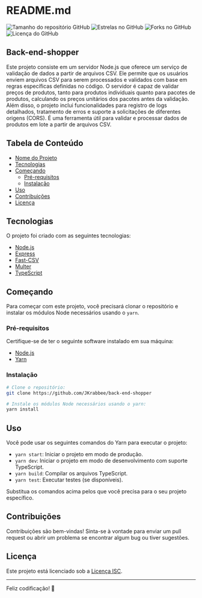 # README.md

![Tamanho do repositório GitHub](https://img.shields.io/github/repo-size/JKrabbee/back-end-shopper)
![Estrelas no GitHub](https://img.shields.io/github/stars/JKrabbee/back-end-shopper)
![Forks no GitHub](https://img.shields.io/github/forks/JKrabbee/back-end-shopper)
![Licença do GitHub](https://img.shields.io/github/license/JKrabbee/back-end-shopper)

## Back-end-shopper

Este projeto consiste em um servidor Node.js que oferece um serviço de validação de dados a partir de arquivos CSV. Ele permite que os usuários enviem arquivos CSV para serem processados e validados com base em regras específicas definidas no código. O servidor é capaz de validar preços de produtos, tanto para produtos individuais quanto para pacotes de produtos, calculando os preços unitários dos pacotes antes da validação. Além disso, o projeto inclui funcionalidades para registro de logs detalhados, tratamento de erros e suporte a solicitações de diferentes origens (CORS). É uma ferramenta útil para validar e processar dados de produtos em lote a partir de arquivos CSV.

## Tabela de Conteúdo

- [Nome do Projeto](#nome-do-projeto)
- [Tecnologias](#tecnologias)
- [Começando](#começando)
  - [Pré-requisitos](#pré-requisitos)
  - [Instalação](#instalação)
- [Uso](#uso)
- [Contribuições](#contribuições)
- [Licença](#licença)

## Tecnologias

O projeto foi criado com as seguintes tecnologias:

- [Node.js](https://nodejs.org/)
- [Express](https://expressjs.com/)
- [Fast-CSV](https://www.npmjs.com/package/fast-csv)
- [Multer](https://www.npmjs.com/package/multer)
- [TypeScript](https://www.typescriptlang.org/)

## Começando

Para começar com este projeto, você precisará clonar o repositório e instalar os módulos Node necessários usando o `yarn`.

### Pré-requisitos

Certifique-se de ter o seguinte software instalado em sua máquina:

- [Node.js](https://nodejs.org/)
- [Yarn](https://classic.yarnpkg.com/en/docs/install/)

### Instalação

```bash
# Clone o repositório:
git clone https://github.com/JKrabbee/back-end-shopper

# Instale os módulos Node necessários usando o yarn:
yarn install
```

## Uso

Você pode usar os seguintes comandos do Yarn para executar o projeto:

- `yarn start`: Iniciar o projeto em modo de produção.
- `yarn dev`: Iniciar o projeto em modo de desenvolvimento com suporte TypeScript.
- `yarn build`: Compilar os arquivos TypeScript.
- `yarn test`: Executar testes (se disponíveis).

Substitua os comandos acima pelos que você precisa para o seu projeto específico.

## Contribuições

Contribuições são bem-vindas! Sinta-se à vontade para enviar um pull request ou abrir um problema se encontrar algum bug ou tiver sugestões.

## Licença

Este projeto está licenciado sob a [Licença ISC](LICENSE).

---

Feliz codificação! :rocket:

